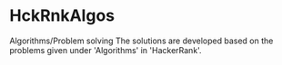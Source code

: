 # HckRnkAlgos
Algorithms/Problem solving
The solutions are developed based on the problems given under 'Algorithms' in 'HackerRank'.
